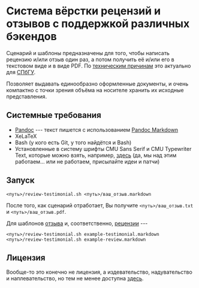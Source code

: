 Система вёрстки рецензий и отзывов с поддержкой различных бэкендов
==================================================================

Сценарий и шаблоны предназначены для того, чтобы написать рецензию и/или отзыв один раз,
а потом получить её и/или его в текстовом виде и в виде PDF.
По [техническим причинам](http://www.math.spbu.ru/ru/mmeh/VKR/review_blackb.pdf)
это актуально для [СПбГУ](http://spbu.ru/).

Позволяет выдавать единообразно оформленные документы, и очень
компактно с точки зрения объёма на носителе хранить их исходные представления.

<!-- https://web.archive.org/web/20160528122545/http://www.math.spbu.ru/ru/mmeh/VKR/review_blackb.pdf -->

Системные требования
--------------------

* [Pandoc](http://pandoc.org/) --- текст пишется с использованием [Pandoc Markdown](http://pandoc.org/README.html#pandocs-markdown)
* XeLaTeX
* Bash (у кого есть Git, у того найдётся и Bash)
* Установленные в систему шрифты CMU Sans Serif и CMU Typewriter Text,
  которые можно взять, например, [здесь](https://fontlibrary.org/ru/search?query=CMU)
  (да, мы над этим работаем... или не работаем, присылайте идеи и патчи)

Запуск
------

    <путь>/review-testimonial.sh <путь>/ваш_отзыв.markdown

После того, как сценарий отработает, Вы получите `<путь>/ваш_отзыв.txt` и `<путь>/ваш_отзыв.pdf`.

Для шаблонов [отзыва](example-testimonial.markdown) и, соответственно, [рецензии](example-review.markdown) ---

    <путь>/review-testimonial.sh example-testimonial.markdown
    <путь>/review-testimonial.sh example-review.markdown

Лицензия
--------

Вообще-то это конечно не лицензия, а издевательство, надувательство и
наплевательство, но тем не менее доступна [здесь](LICENSE.markdown).
